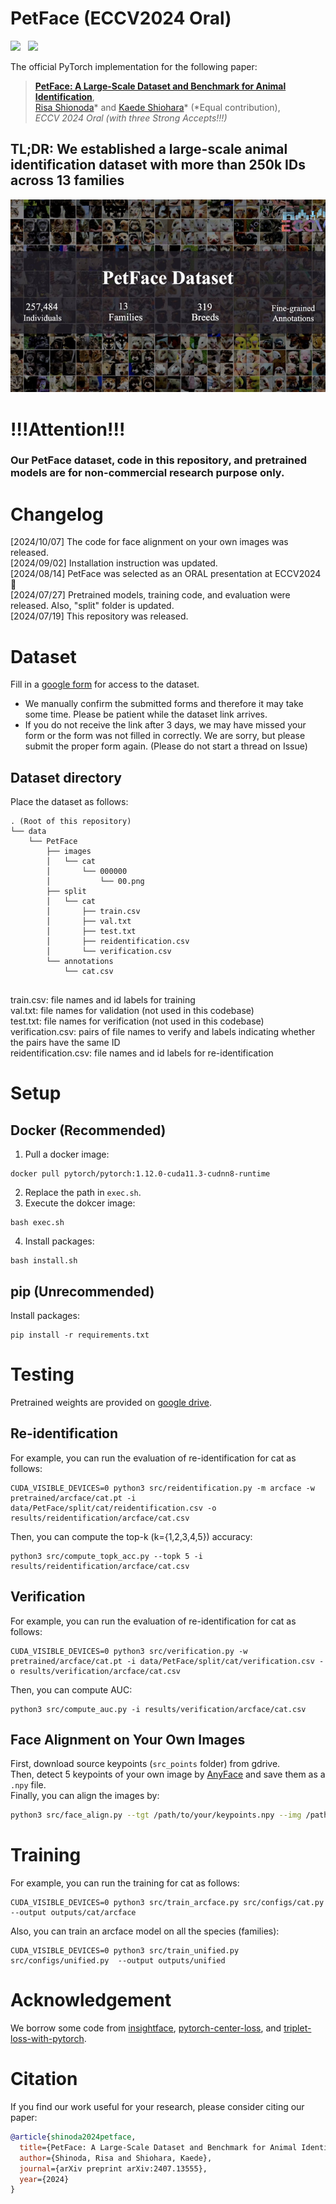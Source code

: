 # PetFace (ECCV2024 Oral)
<a href='https://arxiv.org/abs/2407.13555'><img src='https://img.shields.io/badge/ArXiv-PDF-red'></a> &nbsp; 
<a href='https://dahlian00.github.io/PetFacePage/'><img src='https://img.shields.io/badge/Project-Page-Green'></a> &nbsp; 

The official PyTorch implementation for the following paper:
> [**PetFace: A Large-Scale Dataset and Benchmark for Animal Identification**](https://arxiv.org/abs/2407.13555),  
> [Risa Shionoda](https://sites.google.com/view/risashinoda/home)* and [Kaede Shiohara](https://mapooon.github.io/)* (*Equal contribution),   
> *ECCV 2024 Oral (with three Strong Accepts!!!)*

## TL;DR: We established a large-scale animal identification dataset with more than 250k IDs across 13 families




![Overview](fig/teaser.png)

# !!!Attention!!!
### Our PetFace dataset, code in this repository, and pretrained models are  **for non-commercial research purpose only**.

# Changelog
[2024/10/07] The code for face alignment on your own images was released.  
[2024/09/02] Installation instruction was updated.  
[2024/08/14] PetFace was selected as an ORAL presentation at ECCV2024🎉  
[2024/07/27] Pretrained models, training code, and evaluation were released. Also, "split" folder is updated.  
[2024/07/19] This repository was released.  

# Dataset
Fill in a [google form](https://docs.google.com/forms/d/e/1FAIpQLSfRPJaCmU6oQ4X_uB6H-EM5MSeczKczZxbQ5H9FMRS4KNY59w/viewform) for access to the dataset.  
- We manually confirm the submitted forms and therefore it may take some time. Please be patient while the dataset link arrives. 
- If you do not receive the link after 3 days, we may have missed your form or the form was not filled in correctly. We are sorry, but please submit the proper form again. (Please do not start a thread on Issue)

## Dataset directory
Place the dataset as follows:
```
. (Root of this repository)
└── data
    └── PetFace
        ├── images
        │   └── cat
        │       └── 000000
        │           └── 00.png
        ├── split
        │   └── cat
        │       ├── train.csv
        │       ├── val.txt
        │       ├── test.txt
        │       ├── reidentification.csv 
        │       └── verification.csv
        └── annotations
            └── cat.csv
         
```
train.csv: file names and id labels for training  
val.txt: file names for validation (not used in this codebase)  
test.txt: file names for verification (not used in this codebase)  
verification.csv: pairs of file names to verify and labels indicating whether the pairs have the same ID  
reidentification.csv: file names and id labels for re-identification  

# Setup
## Docker (Recommended)
1) Pull a docker image:
```
docker pull pytorch/pytorch:1.12.0-cuda11.3-cudnn8-runtime
```
2) Replace the path in `exec.sh`.  
3) Execute the dokcer image:
```
bash exec.sh
```
4) Install packages:
```
bash install.sh
```

## pip (Unrecommended)
Install packages:
```
pip install -r requirements.txt
```

# Testing
Pretrained weights are provided on [google drive](https://drive.google.com/drive/folders/1XZHxlvRUZSQeFrztz0GaKgyVUSCh1lT6?usp=sharing). 

## Re-identification
For example, you can run the evaluation of re-identification for cat as follows:
```
CUDA_VISIBLE_DEVICES=0 python3 src/reidentification.py -m arcface -w pretrained/arcface/cat.pt -i data/PetFace/split/cat/reidentification.csv -o results/reidentification/arcface/cat.csv
```
Then, you can compute the top-k (k={1,2,3,4,5}) accuracy:
```
python3 src/compute_topk_acc.py --topk 5 -i results/reidentification/arcface/cat.csv
```

## Verification
For example, you can run the evaluation of re-identification for cat as follows:
```
CUDA_VISIBLE_DEVICES=0 python3 src/verification.py -w pretrained/arcface/cat.pt -i data/PetFace/split/cat/verification.csv -o results/verification/arcface/cat.csv
```
Then, you can compute AUC:
```
python3 src/compute_auc.py -i results/verification/arcface/cat.csv
```

## Face Alignment on Your Own Images
First, download source keypoints (`src_points` folder) from gdrive.  
Then, detect 5 keypoints of your own image by [AnyFace](https://github.com/IS2AI/AnyFace) and save them as a `.npy` file.  
Finally, you can align the images by:
```sh
python3 src/face_align.py --tgt /path/to/your/keypoints.npy --img /path/to/your/image.jpeg --src /path/to/src/keypoints.npy --out /path/to/output/image.jpg
```

# Training
For example, you can run the training for cat as follows:
```
CUDA_VISIBLE_DEVICES=0 python3 src/train_arcface.py src/configs/cat.py  --output outputs/cat/arcface
```

Also, you can train an arcface model on all the species (families):
```
CUDA_VISIBLE_DEVICES=0 python3 src/train_unified.py src/configs/unified.py  --output outputs/unified
```

# Acknowledgement
We borrow some code from [insightface](https://github.com/deepinsight/insightface), [pytorch-center-loss](https://github.com/KaiyangZhou/pytorch-center-loss), and [triplet-loss-with-pytorch](https://www.kaggle.com/code/hirotaka0122/triplet-loss-with-pytorch).

# Citation
If you find our work useful for your research, please consider citing our paper:
```bibtex
@article{shinoda2024petface,
  title={PetFace: A Large-Scale Dataset and Benchmark for Animal Identification},
  author={Shinoda, Risa and Shiohara, Kaede},
  journal={arXiv preprint arXiv:2407.13555},
  year={2024}
}
```